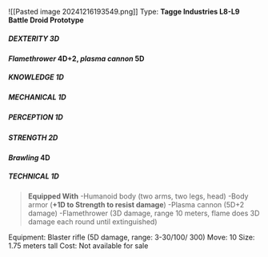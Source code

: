 ![[Pasted image 20241216193549.png]]
Type: **Tagge Industries L8-L9 Battle Droid Prototype**
##### DEXTERITY 3D
***Flamethrower* 4D+2, *plasma cannon* 5D**
##### KNOWLEDGE 1D
##### MECHANICAL 1D
##### PERCEPTION 1D
##### STRENGTH 2D
***Brawling* 4D**
##### TECHNICAL 1D

> **Equipped With**
> -Humanoid body (two arms, two legs, head)
> -Body armor (**+1D to Strength to resist damage**)
> -Plasma cannon (5D+2 damage)
> -Flamethrower (3D damage, range 10 meters, flame does 3D damage each round until extinguished)

Equipment: Blaster rifle (5D damage, range: 3-30/100/ 300)
Move: 10
Size: 1.75 meters tall
Cost: Not available for sale